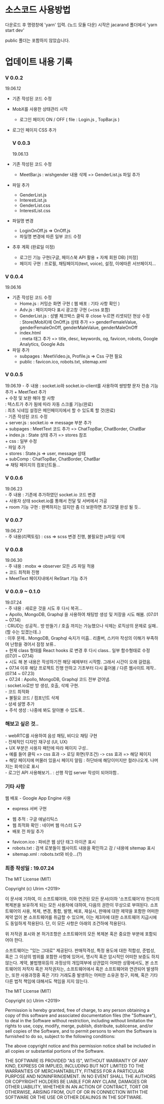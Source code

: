 <h1>소스코드 사용방법</h1>
다운로드 후 명령창에 'yarn' 입력. (노드 모듈 다운) 
시작은 jacarand 폴더에서 'yarn start dev'

public 폴더는 포함하지 않았습니다.

<h1>업데이트 내용 기록</h1>
<h3>V 0.0.2</h3>
 19.06.12 <br />

- 기존 작성된 코드 수정 <br />
- MobX를 사용한 상태관리 시작 <br />
  - 로그인 페이지 ON / OFF ( file : Login.js , TopBar.js ) <br />
- 로그인 페이지 CSS 추가 <br />
  <h3>V 0.0.3</h3>
  19.06.13
- 기존 작성된 코드 수정 <br />
  - MeetBar.js : wishgender 내용 삭제 => GenderList.js 파일 추가 <br />
- 파일 추가 <br />
  - GenderList.js <br />
  - InterestList.js <br />
  - GenderList.css <br />
  - InterestList.css <br />
- 파일명 변경 <br />
  - LoginOnOff.js => OnOff.js <br />
  - 파일명 변경에 따른 일부 코드 수정 <br />
- 추후 계획 (완료일 미정) <br />

  - 로그인 기능 구현(구글, 페이스북 API 활용 + 자체 회원 DB) [미정] <br />
  - 페이지 구현 : 프로필, 채팅페이지(text, voice), 설정, 이에따른 서브페이지... <br />

<h3>V 0.0.4</h3>
19.06.16

- 기존 작성된 코드 수정 <br />
  - Home.js : 커밍순 화면 구현 ( 웹 배포 : 기타 사항 확인 ) <br />
  - Adv.js : 페이지마다 표시 광고창 구현 (+css 포함) <br />
  - GenderList.js : 성별 체크박스 클릭 후 close 누르면 리셋되던 현상 수정 <br />
    : Store(MobX)에 OnOff.js 상태 추가 => genderFemaleValue, genderFemaleOnOff, genderMaleValue, genderMaleOnOff <br />
  - index.html <br />
    : meta 태그 추가 => title, desc, keywords, og, favicon, robots, Google Analytics, Google Ads <br />
- 파일 추가 <br />
  - subpages : MeetVideo.js, Profile.js => Css 구현 필요<br />
  - public : favicon.ico, robots.txt, sitemap.xml<br />

<h3>V 0.0.5</h3>
19.06.19
- 주 내용 : socket.io와 socket.io-client를 사용하여 쌍방향 문자 전송 기능 추가
  + MeetText 추가<br />
  + 수정 및 보완 해야 할 사항<br />
    : 텍스트가 추가 됨에 따라 자동 스크롤 기능(완료)<br />
    : 최초 닉네임 설정은 메인페이지에서 할 수 있도록 할 것(완료)<br />
- 기존 작성된 코드 수정<br />
  + server.js : socket.io => message 부분 추가<br />
  + subpages : MeetText 코드 추가 => ChatTopBar, ChatBorder, ChatBar<br />
  + index.js : State 상태 추가 => stores 참조<br />
  + css : 일부 수정<br />
- 파일 추가<br />
  + stores : State.js => user, message 상태<br />
  + subComp : ChatTopBar, ChatBorder, ChatBar<br />
    => 채팅 페이지의 컴포넌트들...<br />

<h3>V 0.0.6</h3>
19.06.23 <br />
- 주 내용 : 기존에 추가하였던 socket.io 코드 변경 <br />
  + 사용자 상태 socket.io를 통해서 전달 및 서버에서 가공 <br />
  + room 기능 구현 : 완벽하지는 않지만 좀 더 보완하면 초기모델 완성 될 듯.. <br />

<h3>V 0.0.7</h3>
19.06.27 <br />
- 주 내용(리팩토링) : css => scss 변경 진행, 불필요한 js파일 삭제 <br />

<h3>V 0.0.8</h3>
19.06.30 <br />
- 주 내용 : mobx => observer 모든 JS 파일 적용 <br />
  + 코드 최적화 진행 <br />
  + MeetText 페이지내에서 ReStart 기능 추가 <br />

<h3>V 0.0.9 ~ 0.1.0</h3>
19.07.24 <br/>
- 주 내용 : 새로운 것을 시도 후 다시 복귀...<br/>
  + Apollo, MongoDB, Graphql 을 사용하여 채팅방 생성 및 저장을 시도 해봄. (07.01 ~ 07.14)<br/>
    : CRUD는 성공적.. 방 만들기 / 호출 까지는 가능했으나 삭제는 로직상의 문제로 실패.. (할 수는 있겠는데..)<br/>
    : 이후 문제.. MongoDB, Graphql 숙지가 미흡.. 리졸버, 스키마 작성의 이해가 부족하여 난항을 겪어서 잠정 보류..<br/>
  + 현재 class 형태를 React hooks 로 변경 후 다시 class.. 일부 함수형태로 수정 (07.01 ~ 07.14)<br/>
  + 시도 해 본 내용은 작성하기전 해당 예제부터 시작함. 그래서 시간이 오래 걸렸음.<br/>
  + 07.14 이후 해당 프로젝트 진행 안하고 기초부터 다시 훑어봄 / 다른 웹사이트 제작.. (07.14 ~ 07.23)<br/>
  + 07.24 : Apollo, MongoDB, Graphql 코드 전부 걷어냄.<br/>
    : socket.io로만 방 생성, 호출, 삭제 구현.<br/>
- 코드 최적화<br/>
  + 불필요 코드 / 컴포넌트 삭제<br/>
- 상세 설명 추가<br/>
  + 주석 생성 : 나중에 봐도 알아볼 수 있도록..<br/>

<h3>해보고 싶은 것..</h3>
- webRTC를 사용하여 음성 채팅, 비디오 채팅 구현<br/>
- 전체적인 디자인 재구성 (UI, UX)<br/>
  + UX 부분은 사용자 패턴에 따라 페이지 구성..<br/>
  + 예를 들어 클릭 => css 효과 -> 로딩 화면(무조건) -> css 효과 => 해당 페이지<br/>
  + 해당 페이지에 머물러 있을시 페이지 알림 : 하단바에 해당이미지만 컬러나오게. 나머지는 회색으로 표시<br/>
- 로그인 API 사용해보기.. : 선행 작업 server 작성이 되어야함..<br/>

<h3>기타 사항</h3>
웹 배포
 - Google App Engine 사용<br />

- express 서버 구현 <br />

* 웹 추적 : 구글 애널리틱스 <br />
* 웹 최적화 확인 : 네이버 웹 마스터 도구 <br />
* 배포 전 파일 추가 <br />

- favicon.ico : 파비콘 웹 상단 태그 아이콘 표시 <br />
- robots.txt : 검색 로봇들이 웹사이트 내용을 확인하고 감 / 내용에 sitemap 표시 <br />
- sitemap.xml : robots.txt와 비슷...(?)<br />

<h3>최종 작성일 : 19.07.24</h3>

The MIT License (MIT)<br />

Copyright (c) Ulrim <2019><br />

이 문서에 기하여, 이 소프트웨어와, 이와 연관된 모든 문서(이하 ‘소프트웨어’라 한다)의 복제본을 보유하게 되는 모든 사용자에 대하여, 다음의 권한이 무상으로 부여된다. 소프트웨어의 사용, 복제, 변경, 통합, 발행, 배포, 재실시, 판매에 대한 제약을 포함한 어떠한 제약 없이 본 소프트웨어를 취급할 수 있으며, 이는 제3자에 대한 소프트웨어 지급시에도 동일하게 적용된다. 단, 이 모든 사항은 아래의 조건하에 적용된다. <br />

위 저작권 표시와 본 허가조항은 소프트웨어의 모든 복제본 혹은 중요한 부분에 포함되어야 한다. <br />

소프트웨어는 "있는 그대로" 제공된다. 판매적격성, 특정 용도에 대한 적합성, 준법성, 혹은 그 이상의 범위를 포함한 사항에 있어서, 명시적 혹은 암시적인 어떠한 보증도 하지 않는다. 계약, 불법행위등의 과정상의 개입여부에 상관없이 어떠한 상황에서도, 본 소프트웨어의 저작자 혹은 저작권자는, 소프트웨어에서 혹은 소프트웨어와 연관되어 발생하는, 또한 사용과정중 혹은 기타 거래도중 발생하는 어떠한 소유권 청구, 피해, 혹은 기타 다른 법적 책임에 대해서도 책임을 지지 않는다.<br />

The MIT License (MIT)<br />

Copyright (c) Ulrim <2019><br />

Permission is hereby granted, free of charge, to any person obtaining a copy of this software and associated documentation files (the "Software"), to deal in the Software without restriction, including without limitation the rights to use, copy, modify, merge, publish, distribute, sublicense, and/or sell copies of the Software, and to permit persons to whom the Software is furnished to do so, subject to the following conditions: <br />

The above copyright notice and this permission notice shall be included in all copies or substantial portions of the Software. <br />

THE SOFTWARE IS PROVIDED "AS IS", WITHOUT WARRANTY OF ANY KIND, EXPRESS OR IMPLIED, INCLUDING BUT NOT LIMITED TO THE WARRANTIES OF MERCHANTABILITY, FITNESS FOR A PARTICULAR PURPOSE AND NONINFRINGEMENT. IN NO EVENT SHALL THE AUTHORS OR COPYRIGHT HOLDERS BE LIABLE FOR ANY CLAIM, DAMAGES OR OTHER LIABILITY, WHETHER IN AN ACTION OF CONTRACT, TORT OR OTHERWISE, ARISING FROM, OUT OF OR IN CONNECTION WITH THE SOFTWARE OR THE USE OR OTHER DEALINGS IN THE SOFTWARE.<br />
